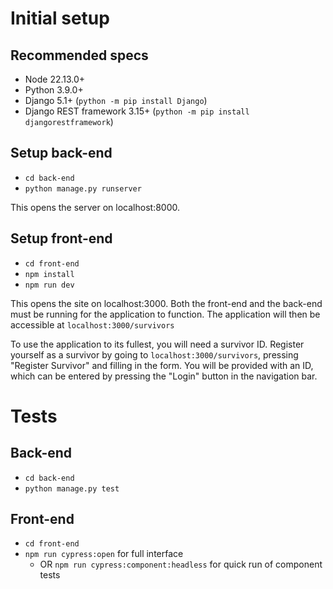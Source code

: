 # Initial setup
## Recommended specs
- Node 22.13.0+
- Python 3.9.0+
- Django 5.1+ (`python -m pip install Django`)
- Django REST framework 3.15+ (`python -m pip install djangorestframework`)

## Setup back-end
- `cd back-end`
- `python manage.py runserver`

This opens the server on localhost:8000.

## Setup front-end
- `cd front-end`
- `npm install`
- `npm run dev`

This opens the site on localhost:3000. Both the front-end and the back-end must be running for the application to function. The application will then be accessible at `localhost:3000/survivors`

To use the application to its fullest, you will need a survivor ID. Register yourself as a survivor by going to `localhost:3000/survivors`, pressing "Register Survivor" and filling in the form. You will be provided with an ID, which can be entered by pressing the "Login" button in the navigation bar.

# Tests
## Back-end
- `cd back-end`
- `python manage.py test`

## Front-end
- `cd front-end`
- `npm run cypress:open` for full interface
    - OR `npm run cypress:component:headless` for quick run of component tests